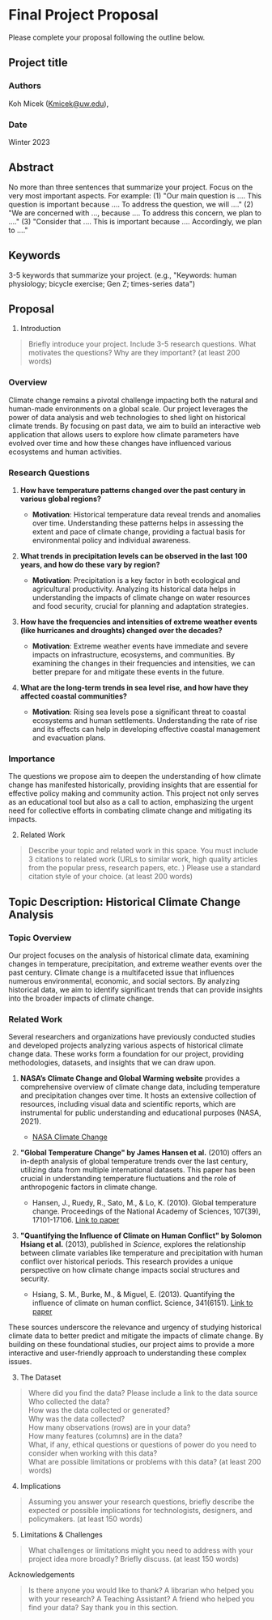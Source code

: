 # Final Project Proposal

Please complete your proposal following the outline below.

## Project title



### Authors

Koh Micek (Kmicek@uw.edu), 
### Date

Winter 2023
## Abstract

No more than three sentences that summarize your project. Focus on the very most important aspects. For example: (1) "Our main question is .... This question is important because .... To address the question, we will ...." (2) "We are concerned with ..., because .... To address this concern, we plan to ...." (3) "Consider that .... This is important because .... Accordingly, we plan to ...."

## Keywords

3-5 keywords that summarize your project.
(e.g., "Keywords: human physiology; bicycle exercise; Gen Z; times-series data")

## Proposal

1. Introduction  

> Briefly introduce your project.  Include 3-5 research questions. What motivates the questions? Why are they important? (at least 200 words)
### Overview

Climate change remains a pivotal challenge impacting both the natural and human-made environments on a global scale. Our project leverages the power of data analysis and web technologies to shed light on historical climate trends. By focusing on past data, we aim to build an interactive web application that allows users to explore how climate parameters have evolved over time and how these changes have influenced various ecosystems and human activities.

### Research Questions

1. **How have temperature patterns changed over the past century in various global regions?**
   - **Motivation**: Historical temperature data reveal trends and anomalies over time. Understanding these patterns helps in assessing the extent and pace of climate change, providing a factual basis for environmental policy and individual awareness.

2. **What trends in precipitation levels can be observed in the last 100 years, and how do these vary by region?**
   - **Motivation**: Precipitation is a key factor in both ecological and agricultural productivity. Analyzing its historical data helps in understanding the impacts of climate change on water resources and food security, crucial for planning and adaptation strategies.

3. **How have the frequencies and intensities of extreme weather events (like hurricanes and droughts) changed over the decades?**
   - **Motivation**: Extreme weather events have immediate and severe impacts on infrastructure, ecosystems, and communities. By examining the changes in their frequencies and intensities, we can better prepare for and mitigate these events in the future.

4. **What are the long-term trends in sea level rise, and how have they affected coastal communities?**
   - **Motivation**: Rising sea levels pose a significant threat to coastal ecosystems and human settlements. Understanding the rate of rise and its effects can help in developing effective coastal management and evacuation plans.

### Importance

The questions we propose aim to deepen the understanding of how climate change has manifested historically, providing insights that are essential for effective policy making and community action. This project not only serves as an educational tool but also as a call to action, emphasizing the urgent need for collective efforts in combating climate change and mitigating its impacts.

2. Related Work  

> Describe your topic and related work in this space. You must include 3 citations to related work (URLs to similar work, high quality articles from the popular press, research papers, etc. ) Please use a standard citation style of your choice. (at least 200 words)

## Topic Description: Historical Climate Change Analysis

### Topic Overview

Our project focuses on the analysis of historical climate data, examining changes in temperature, precipitation, and extreme weather events over the past century. Climate change is a multifaceted issue that influences numerous environmental, economic, and social sectors. By analyzing historical data, we aim to identify significant trends that can provide insights into the broader impacts of climate change.

### Related Work

Several researchers and organizations have previously conducted studies and developed projects analyzing various aspects of historical climate change data. These works form a foundation for our project, providing methodologies, datasets, and insights that we can draw upon.

1. **NASA’s Climate Change and Global Warming website** provides a comprehensive overview of climate change data, including temperature and precipitation changes over time. It hosts an extensive collection of resources, including visual data and scientific reports, which are instrumental for public understanding and educational purposes (NASA, 2021).
   - [NASA Climate Change](https://climate.nasa.gov/)

2. **"Global Temperature Change" by James Hansen et al.** (2010) offers an in-depth analysis of global temperature trends over the last century, utilizing data from multiple international datasets. This paper has been crucial in understanding temperature fluctuations and the role of anthropogenic factors in climate change.
   - Hansen, J., Ruedy, R., Sato, M., & Lo, K. (2010). Global temperature change. Proceedings of the National Academy of Sciences, 107(39), 17101-17106. [Link to paper](https://www.pnas.org/content/107/39/17101)

3. **"Quantifying the Influence of Climate on Human Conflict" by Solomon Hsiang et al.** (2013), published in *Science*, explores the relationship between climate variables like temperature and precipitation with human conflict over historical periods. This research provides a unique perspective on how climate change impacts social structures and security.
   - Hsiang, S. M., Burke, M., & Miguel, E. (2013). Quantifying the influence of climate on human conflict. Science, 341(6151). [Link to paper](https://science.sciencemag.org/content/341/6151/1235367)

These sources underscore the relevance and urgency of studying historical climate data to better predict and mitigate the impacts of climate change. By building on these foundational studies, our project aims to provide a more interactive and user-friendly approach to understanding these complex issues.


3. The Dataset

> Where did you find the data? Please include a link to the data source  
> Who collected the data?  
> How was the data collected or generated?  
> Why was the data collected?  
>How many observations (rows) are in your data?  
> How many features (columns) are in the data?  
> What, if any, ethical questions or questions of power do you need to consider when working with this data?  
> What are possible limitations or problems with this data?   (at least 200 words)

4. Implications

> Assuming you answer your research questions, briefly describe the expected or possible implications for technologists, designers, and policymakers. (at least 150 words)

5. Limitations & Challenges
>What challenges or limitations might you need to address with your project idea more broadly? Briefly discuss. (at least 150 words)

Acknowledgements
> Is there anyone you would like to thank? A librarian who helped you with your research? A Teaching Assistant? A friend who helped you find your data? Say thank you in this section.
